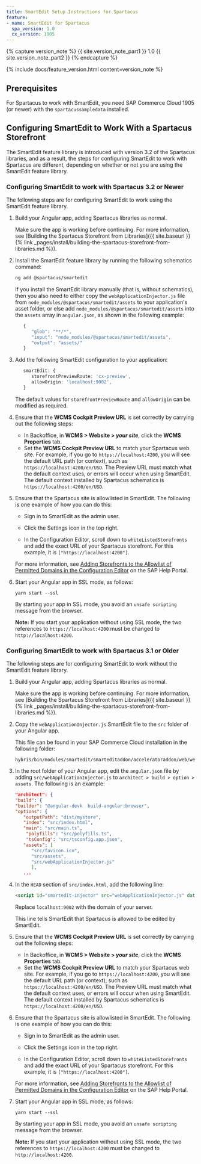 ```yaml
---
title: SmartEdit Setup Instructions for Spartacus
feature:
- name: SmartEdit for Spartacus
  spa_version: 1.0
  cx_version: 1905
---
```


{% capture version_note %}
{{ site.version_note_part1 }} 1.0 {{ site.version_note_part2 }}
{% endcapture %}

{% include docs/feature_version.html content=version_note %}

## Prerequisites

For Spartacus to work with SmartEdit, you need SAP Commerce Cloud 1905 (or newer) with the `spartacussampledata` installed.

## Configuring SmartEdit to Work With a Spartacus Storefront

The SmartEdit feature library is introduced with version 3.2 of the Spartacus libraries, and as a result, the steps for configuring SmartEdit to work with Spartacus are different, depending on whether or not you are using the SmartEdit feature library.

### Configuring SmartEdit to work with Spartacus 3.2 or Newer

The following steps are for configuring SmartEdit to work using the SmartEdit feature library.

1. Build your Angular app, adding Spartacus libraries as normal.

   Make sure the app is working before continuing. For more information, see [Building the Spartacus Storefront from Libraries]({{ site.baseurl }}{% link _pages/install/building-the-spartacus-storefront-from-libraries.md %}).

1. Install the SmartEdit feature library by running the following schematics command:

   ```bash
   ng add @spartacus/smartedit
   ```

   If you install the SmartEdit library manually (that is, without schematics), then you also need to either copy the `webApplicationInjector.js` file from `node_modules/@spartacus/smartedit/assets` to your application's asset folder, or else add `node_modules/@spartacus/smartedit/assets` into the `assets` array in `angular.json`, as shown in the following example:

   ```ts
      {
         "glob": "**/*",
         "input": "node_modules/@spartacus/smartedit/assets",
         "output": "assets/"
      }
   ```

1. Add the following SmartEdit configuration to your application:

   ```ts
      smartEdit: {
         storefrontPreviewRoute: 'cx-preview',
         allowOrigin: 'localhost:9002',
      }
   ```

   The default values for `storefrontPreviewRoute` and `allowOrigin` can be modified as required.

1. Ensure that the **WCMS Cockpit Preview URL** is set correctly by carrying out the following steps:

   - In Backoffice, in **WCMS > Website > *your site***, click the **WCMS Properties** tab.
   - Set the **WCMS Cockpit Preview URL** to match your Spartacus web site. For example, if you go to `https://localhost:4200`, you will see the default URL path (or context), such as `https://localhost:4200/en/USD`. The Preview URL must match what the default context uses, or errors will occur when using SmartEdit. The default context installed by Spartacus schematics is `https://localhost:4200/en/USD`.

1. Ensure that the Spartacus site is allowlisted in SmartEdit. The following is one example of how you can do this:

   - Sign in to SmartEdit as the admin user.
  
   - Click the Settings icon in the top right.
  
   - In the Configuration Editor, scroll down to `whiteListedStorefronts` and add the exact URL of your Spartacus storefront. For this example, it is `["https://localhost:4200"]`.

   For more information, see [Adding Storefronts to the Allowlist of Permitted Domains in the Configuration Editor](https://help.sap.com/viewer/9d346683b0084da2938be8a285c0c27a/latest/en-US/e954737efc4d4d72b090d7e27b005191.html) on the SAP Help Portal.
  
1. Start your Angular app in SSL mode, as follows:

   ```plaintext
   yarn start --ssl
   ```

   By starting your app in SSL mode, you avoid an `unsafe scripting` message from the browser.

   **Note:** If you start your application without using SSL mode, the two references to `https://localhost:4200` must be changed to `http://localhost:4200`.

### Configuring SmartEdit to work with Spartacus 3.1 or Older

The following steps are for configuring SmartEdit to work without the SmartEdit feature library.

1. Build your Angular app, adding Spartacus libraries as normal.

   Make sure the app is working before continuing. For more information, see [Building the Spartacus Storefront from Libraries]({{ site.baseurl }}{% link _pages/install/building-the-spartacus-storefront-from-libraries.md %}).

1. Copy the `webApplicationInjector.js` SmartEdit file to the `src` folder of your Angular app.

   This file can be found in your SAP Commerce Cloud installation in the following folder:

   ```plaintext
   hybris/bin/modules/smartedit/smarteditaddon/acceleratoraddon/web/webroot/_ui/shared/common/js/webApplicationInjector.js
   ```

1. In the root folder of your Angular app, edit the `angular.json` file by adding `src/webApplicationInjector.js` to `architect > build > option > assets`. The following is an example:

   ```json
   "architect": {
   "build": {
   "builder": "@angular-devk  build-angular:browser",
   "options": {
      "outputPath": "dist/mystore",
      "index": "src/index.html",
      "main": "src/main.ts",
       "polyfills": "src/polyfills.ts",
       "tsConfig": "src/tsconfig.app.json",
      "assets": [
         "src/favicon.ico",
         "src/assets",
         "src/webApplicationInjector.js"
         ],
      ...
   ```

1. In the `HEAD` section of `src/index.html`, add the following line:

      ```html
      <script id="smartedit-injector" src="webApplicationInjector.js" data-smartedit-allow-origin="localhost:9002"></script>
      ```

      Replace `localhost:9002` with the domain of your server.

      This line tells SmartEdit that Spartacus is allowed to be edited by SmartEdit.

1. Ensure that the **WCMS Cockpit Preview URL** is set correctly by carrying out the following steps:

   - In Backoffice, in **WCMS > Website > *your site***, click the **WCMS Properties** tab.
   - Set the **WCMS Cockpit Preview URL** to match your Spartacus web site. For example, if you go to `https://localhost:4200`, you will see the default URL path (or context), such as `https://localhost:4200/en/USD`. The Preview URL must match what the default context uses, or errors will occur when using SmartEdit. The default context installed by Spartacus schematics is `https://localhost:4200/en/USD`.

1. Ensure that the Spartacus site is allowlisted in SmartEdit. The following is one example of how you can do this:

   - Sign in to SmartEdit as the admin user.
  
   - Click the Settings icon in the top right.
  
   - In the Configuration Editor, scroll down to `whiteListedStorefronts` and add the exact URL of your Spartacus storefront. For this example, it is `["https://localhost:4200"]`.

   For more information, see [Adding Storefronts to the Allowlist of Permitted Domains in the Configuration Editor](https://help.sap.com/viewer/9d346683b0084da2938be8a285c0c27a/latest/en-US/e954737efc4d4d72b090d7e27b005191.html) on the SAP Help Portal.
  
1. Start your Angular app in SSL mode, as follows:

   ```plaintext
   yarn start --ssl
   ```

   By starting your app in SSL mode, you avoid an `unsafe scripting` message from the browser.

   **Note:** If you start your application without using SSL mode, the two references to `https://localhost:4200` must be changed to `http://localhost:4200`.
